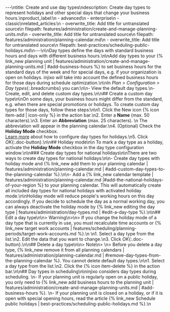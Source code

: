 ---\ntitle: Create and use day types\ndescription: Create day types to represent holidays and other special days that change your business hours.\nproduct_label:\n  - advanced\n  - enterprise\n  - classic\nrelated_articles:\n  - overwrite_title: Add title for untranslated source\n    filepath: features/administration/create-and-manage-planning-units.md\n  - overwrite_title: Add title for untranslated source\n    filepath: features/administration/planning-calendar.md\n  - overwrite_title: Add title for untranslated source\n    filepath: best-practices/scheduling-public-holidays.md\n---\n\nDay types define the days with standard business hours and days with different business hours.\n\nAdd day types to your {% link_new planning unit | features/administration/create-and-manage-planning-units.md | #add-business-hours %} to set business hours for the standard days of the week and for special days, e.g. if your organization is open on holidays. injixo will take into account the defined business hours for those days during schedule optimization.\n\nIn _Plan > Configuration > Day types_{:.breadcrumbs} you can:\n\n- View the default day types.\n- Create, edit, and delete custom day types.\n\n## Create a custom day type\n\nOn some days, your business hours might differ from the standard, e.g. when there are special promotions or holidays. To create custom day types for those days, follow these steps:\n\n1. Click the New icon {% icon item-add | icon-only %} in the action bar.\n2. Enter a **Name** (max. 50 characters).\n3. Enter an **Abbreviation** (max. 25 characters).  \n   The abbreviation will appear in the planning calendar.\n4. (Optional) Check the **Holiday Mode** checkbox.<br>[Learn more](#holiday-mode) about how to configure day types for holidays.\n5. Click _OK_{:.doc-button}.\n\n## Holiday mode\n\n To mark a day type as a holiday, activate the **Holiday Mode** checkbox in the day type configuration window.\n\n### Create day types for national holidays\n\nThere are two ways to create day types for national holidays:\n\n- Create day types with holiday mode and {% link_new add them to your planning calendar | features/administration/planning-calendar.md | #add-custom-day-types-to-the-planning-calendar %}.\n\n- Add a {% link_new calendar template | features/administration/planning-calendar.md |#add-the-national-holidays-of-your-region %} to your planning calendar. This will automatically create all included day types for national holidays with activated holiday mode.\n\nHoliday mode will reduce people's working hours on this day accordingly. If you decide to schedule the day as a normal working day, you can always deactivate the holiday mode by {% link_new editing the day type | features/administration/day-types.md | #edit-a-day-type %}.\n\n## Edit a day type\n\n> Warning\n>\n> If you change the holiday mode of a day type that is currently in use, you must recalculate time accounts or {% link_new target work accounts | features/scheduling/planning-periods/target-work-accounts.md %}.\n   \n1. Select a day type from the list.\n2. Edit the data that you want to change.\n3. Click _OK_{:.doc-button}.\n\n## Delete a day type\n\n> Note\n> \n> Before you delete a day type, {% link_new remove it from all planning calendars | features/administration/planning-calendar.md | #remove-day-types-from-the-planning-calendar %}. You cannot delete default day types.\n\n1. Select a day type from the list.\n2. Click the {% icon item-delete %} in the action bar.\n\n## Day types in scheduling\n\ninjixo considers day types during scheduling. \n- If your planning unit is regularly open on a public holiday, you only need to {% link_new add business hours to the planning unit | features/administration/create-and-manage-planning-units.md | #add-business-hours %}.  \n- If your planning unit is closed on a holiday, or if it is open with special opening hours, read the article {% link_new Schedule public holidays | best-practices/scheduling-public-holidays.md %}.\n